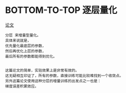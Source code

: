 # BOTTOM-TO-TOP 逐层量化
[论文](https://arxiv.org/pdf/1607.02241.pdf)

    分层 来增量型量化。
    具体来说就是，
    优先量化最底层的参数，
    然后再优化上层的参数，
    最后所有的参数都能得到优化。


    这篇论⽂的简单，实验效果上是⾮常有效的。
    这⽆疑相互印证了，所有的参数，直接训练可能⽐较难找到⼀个收敛点。
    另外这篇论⽂使⽤这种分层的增量训练的出发点之⼀也是：
    梯度误差积累效应。
